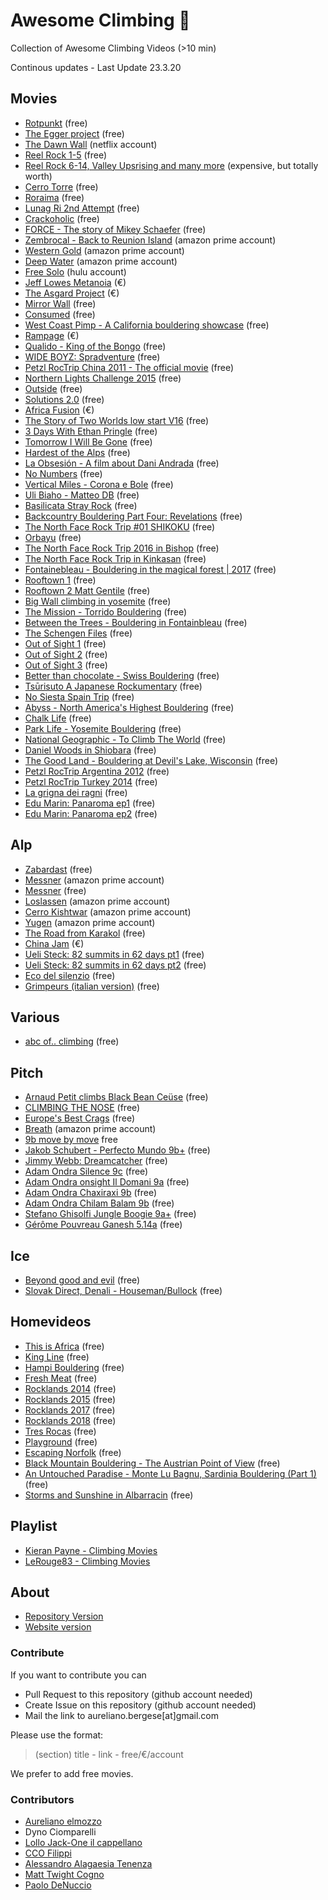 # Awesome Climbing 🧗‍
Collection of Awesome Climbing Videos (>10 min) 

Continous updates - Last Update 23.3.20

## Movies
* [Rotpunkt](https://www.youtube.com/watch?v=SbWvFjUIt5k&t=13s) (free)
* [The Egger project](https://www.youtube.com/watch?v=4MwWBfDB62M) (free)
* [The Dawn Wall](https://www.netflix.com/watch/81004270?trackId=13752289&) (netflix account)
* [Reel Rock 1-5](https://www.redbull.com/int-en/shows/reel-rock-1) (free)
* [Reel Rock 6-14, Valley Upsrising and many more](https://reelrocktour.com/collections/films) (expensive, but totally worth)
* [Cerro Torre](https://www.redbull.com/int-en/films/cerro-torre) (free)
* [Roraima](https://www.redbull.com/int-en/films/roraima) (free)
* [Lunag Ri 2nd Attempt](https://www.redbull.com/int-en/films/lunag-ri-2nd-attempt) (free)
* [Crackoholic](https://www.youtube.com/watch?v=RkS-082GcdE) (free)
* [FORCE - The story of Mikey Schaefer](https://www.youtube.com/watch?v=nJrG4gCcxis) (free)
* [Zembrocal - Back to Reunion Island](https://www.primevideo.com/detail/0TN5D043G1SEGQ0YFANL1QJLR0) (amazon prime account)
* [Western Gold](https://www.primevideo.com/detail/0RZHKOE9QJLHV9T9FBMAS2Y1UW) (amazon prime account)
* [Deep Water](https://www.primevideo.com/detail/0U8HO7U8SNI66I5SLV3W9Z9YP4) (amazon prime account)
* [Free Solo](https://www.hulu.com/movie/free-solo-5bc87ba3-cda0-4f46-b81c-4c3ea170e9d1) (hulu account)
* [Jeff Lowes Metanoia](https://filmfestivalflix.com/festival/vertical-life-film-festival/film/jeff-lowes-metanoia) (€)
* [The Asgard Project](https://filmfestivalflix.com/festival/vertical-life-film-festival/film/the-asgard-project/) (€)
* [Mirror Wall](https://www.youtube.com/watch?v=cBSnwpcYRqA) (free)
* [Consumed](https://www.youtube.com/watch?v=IYIvX5vNA6s) (free)
* [West Coast Pimp - A California bouldering showcase](https://www.youtube.com/watch?v=NXuUW9bXOYk) (free)  
* [Rampage](https://vimeo.com/ondemand/rampage) (€)
* [Qualido - King of the Bongo](https://www.youtube.com/watch?v=MQDS9AquESI) (free)
* [WIDE BOYZ: Spradventure](https://www.youtube.com/watch?v=gLQtytqJ_KM) (free)
* [Petzl RocTrip China 2011 - The official movie](https://www.youtube.com/watch?v=EcU255XBlcI) (free)
* [Northern Lights Challenge 2015](https://vimeo.com/153628487) (free)
* [Outside](https://vimeo.com/9404980) (free)
* [Solutions 2.0](https://vimeo.com/77158427) (free)
* [Africa Fusion](https://vimeo.com/120831029) (€)
* [The Story of Two Worlds low start V16](https://vimeo.com/43727285) (free)
* [3 Days With Ethan Pringle](https://vimeo.com/45360164) (free)
* [Tomorrow I Will Be Gone](https://vimeo.com/31326082) (free)
* [Hardest of the Alps](https://vimeo.com/22990491) (free)
* [La Obsesión - A film about Dani Andrada](https://vimeo.com/36642899) (free)
* [No Numbers](https://vimeo.com/20574103) (free)
* [Vertical Miles - Corona e Bole](https://www.youtube.com/watch?v=_2Vfho2y1J8) (free)
* [Uli Biaho - Matteo DB](https://www.youtube.com/watch?v=UvFuu4KuSDg) (free)
* [Basilicata Stray Rock](https://www.youtube.com/watch?v=ZW4xmNX1t34) (free)
* [Backcountry Bouldering Part Four: Revelations](https://www.youtube.com/watch?v=PHBDfiUpXuc) (free)
* [The North Face Rock Trip #01 SHIKOKU](https://www.youtube.com/watch?v=WjAmnLFlkbk) (free)
* [Orbayu](https://www.youtube.com/watch?v=J7QeAx8mn9A) (free)
* [The North Face Rock Trip 2016 in Bishop](https://www.youtube.com/watch?v=8-LpZTk3zVM) (free)
* [The North Face Rock Trip in Kinkasan](https://www.youtube.com/watch?v=yvT7lAAA_aI) (free)
* [Fontainebleau - Bouldering in the magical forest | 2017](https://www.youtube.com/watch?v=Dtta58DcezQ) (free)
* [Rooftown 1](https://www.youtube.com/watch?v=eLkYtpvAS88) (free)
* [Rooftown 2 Matt Gentile](https://www.youtube.com/watch?v=9nWAXMhY-2I) (free)
* [Big Wall climbing in yosemite](https://www.youtube.com/watch?v=ZtjIcPcq61E) (free)
* [The Mission - Torrido Bouldering](https://www.youtube.com/watch?v=W51zBGrcMRg) (free)
* [Between the Trees - Bouldering in Fontainbleau](https://www.youtube.com/watch?v=IaxHcntnnIo) (free)
* [The Schengen Files](https://www.youtube.com/watch?v=xXHPAIwJvhM) (free)
* [Out of Sight 1](https://www.youtube.com/watch?v=5H3iBbZPByA) (free)
* [Out of Sight 2](https://www.youtube.com/watch?v=owq_Ojllb_A) (free)
* [Out of Sight 3](https://www.youtube.com/watch?v=GmftEXJTsfg) (free)
* [Better than chocolate - Swiss Bouldering](https://www.youtube.com/watch?v=mHZC0B6OFfk) (free) 
* [Tsūrisuto A Japanese Rockumentary](https://www.youtube.com/watch?v=QkPSls88GAo) (free)
* [No Siesta Spain Trip](https://www.youtube.com/watch?v=5BZNIqiNIS0) (free)
* [Abyss - North America's Highest Bouldering](https://www.youtube.com/watch?v=gLnM389Wo9Y) (free)
* [Chalk Life](https://www.youtube.com/watch?v=qEN27iiG6YI) (free)
* [Park Life - Yosemite Bouldering](https://www.youtube.com/watch?v=KPXOcOA1LmU) (free)
* [National Geographic - To Climb The World](https://www.youtube.com/watch?v=NFfTHoJ9khs) (free)
* [Daniel Woods in Shiobara](https://www.youtube.com/watch?v=4ycP_uEBjJM) (free)
* [The Good Land - Bouldering at Devil's Lake, Wisconsin](https://www.youtube.com/watch?v=bA1j01hT-UQ) (free)
* [Petzl RocTrip Argentina 2012](https://www.youtube.com/watch?v=QllWNEGBKic) (free)
* [Petzl RocTrip Turkey 2014](https://www.youtube.com/watch?v=sWrNoka8jJw) (free)
* [La grigna dei ragni](https://www.youtube.com/watch?v=dpxrGtLHDOU) (free)
* [Edu Marin: Panaroma ep1](https://www.youtube.com/watch?v=PkLKsmZk9ck) (free)
* [Edu Marin: Panaroma ep2](https://www.youtube.com/watch?v=_qxOxiFOSXM) (free)

## Alp
* [Zabardast](https://www.youtube.com/watch?v=AkigzUFr3ys) (free)
* [Messner](https://www.primevideo.com/detail/0R5NTM9ZFTXY45XW8BE0MAI2T0) (amazon prime account)
* [Messner](https://www.youtube.com/watch?v=QAuk38mUu1Y&t=3598s) (free)
* [Loslassen](https://www.primevideo.com/detail/0LCRBDZIFQ1ARGZXJAV7U82LNP) (amazon prime account)
* [Cerro Kishtwar](https://www.primevideo.com/detail/0RV7UPU2U2EQU0YD6X2C3OMA8R) (amazon prime account)
* [Yugen](https://www.primevideo.com/detail/0SXK9DXKWMXAT830FUEAEDXTT1) (amazon prime account)
* [The Road from Karakol](https://www.youtube.com/watch?v=DhFx17s4a2E) (free)
* [China Jam](https://vimeo.com/ondemand/chinajam/112304856) (€)
* [Ueli Steck: 82 summits in 62 days pt1](https://www.youtube.com/watch?v=qBeejZqMJYE) (free)
* [Ueli Steck: 82 summits in 62 days pt2](https://www.youtube.com/watch?v=x7IE50V2u80) (free)
* [Eco del silenzio](https://www.youtube.com/watch?v=LUA6UGZrtdY) (free)
* [Grimpeurs (italian version)](https://www.youtube.com/watch?v=wS1uiMMUSq4) (free)

## Various
* [abc of.. climbing](https://www.redbull.com/int-en/episodes/abc-of-s2-e1-climbing) (free)

## Pitch
* [Arnaud Petit climbs Black Bean Ceüse](https://www.youtube.com/watch?v=-TeTejh1ebs) (free)
* [CLIMBING THE NOSE](https://www.youtube.com/watch?v=VapbvTq8GOE) (free)
* [Europe's Best Crags](https://www.epictv.com/media/series-home/europes-best-crags/255481?episode=255296) (free)
* [Breath](https://www.primevideo.com/detail/0HSWIDK9RV02SHTVGV00MHQB2H) (amazon prime account)
* [9b move by move](https://www.youtube.com/watch?v=BUBcNT8NYCA) free
* [Jakob Schubert - Perfecto Mundo 9b+](https://www.youtube.com/watch?v=nmYXe2u0juM) (free)
* [Jimmy Webb: Dreamcatcher](https://www.youtube.com/watch?v=CMCexFuxQeE) (free)
* [Adam Ondra Silence 9c](https://www.youtube.com/watch?v=ZRTNHDd0gL8) (free)
* [Adam Ondra onsight Il Domani 9a](https://www.youtube.com/watch?v=qA8Bjp4SOkA) (free)
* [Adam Ondra Chaxiraxi 9b](https://www.youtube.com/watch?v=uWZyvzzPXlU) (free)
* [Adam Ondra Chilam Balam 9b](https://www.youtube.com/watch?v=ASvUhPsuLJE) (free)
* [Stefano Ghisolfi Jungle Boogie 9a+](https://www.youtube.com/watch?v=JnWsIvtBPtw) (free)
* [Gérôme Pouvreau Ganesh 5.14a](https://www.youtube.com/watch?v=Y3UDkcH5KzI) (free)

## Ice
* [Beyond good and evil](https://www.youtube.com/watch?v=ISagf2eCzKg&t=180s) (free)
* [Slovak Direct, Denali - Houseman/Bullock](https://www.youtube.com/watch?v=QUMHPnV8qz0) (free)

## Homevideos
* [This is Africa](https://vimeo.com/180634123) (free)
* [King Line](https://www.youtube.com/watch?v=S247ARFXFqc) (free)
* [Hampi Bouldering](https://vimeo.com/208392951) (free)
* [Fresh Meat](https://vimeo.com/77431619) (free)
* [Rocklands 2014](https://www.youtube.com/watch?v=9F3sAUgRWKo) (free)
* [Rocklands 2015](https://www.youtube.com/watch?v=q9ZChkJ0sZw) (free)
* [Rocklands 2017](https://www.youtube.com/watch?v=famIyftIB-w) (free)
* [Rocklands 2018](https://vimeo.com/318335887) (free)
* [Tres Rocas](https://vimeo.com/35329759) (free)
* [Playground](https://vimeo.com/12847263) (free)
* [Escaping Norfolk](https://vimeo.com/101970202) (free)
* [Black Mountain Bouldering - The Austrian Point of View](https://www.youtube.com/watch?v=wGVio6sGYXw) (free)
* [An Untouched Paradise - Monte Lu Bagnu, Sardinia Bouldering (Part 1)](https://www.youtube.com/watch?v=DnievB3ZWgU) (free)
* [Storms and Sunshine in Albarracin](https://www.youtube.com/watch?v=yhiyyiMllEc) (free)

## Playlist
* [Kieran Payne - Climbing Movies](https://www.youtube.com/playlist?list=PL0WvpPtpxfZkd9qZhes5jZ3E7ML8asDO8)
* [LeRouge83 - Climbing Movies](https://www.youtube.com/playlist?list=PLZpGJxNn968xS5luuJekAhUpTaoftfW_v)

## About
* [Repository Version](https://github.com/auridevil/awesome_climbing/)
* [Website version](https://auridevil.github.io/awesome_climbing/)

### Contribute
If you want to contribute you can
* Pull Request to this repository (github account needed)
* Create Issue on this repository (github account needed)
* Mail the link to aureliano.bergese[at]gmail.com


Please use the format: 
>(section) title - link - free/€/account

We prefer to add free movies.
### Contributors
* [Aureliano elmozzo](https://www.instagram.com/elmozzo_buendia/) 
* Dyno Ciomparelli 
* [Lollo Jack-One il cappellano](https://www.instagram.com/lorenzogiacone/)
* [CCO Filippi](https://www.instagram.com/fra.ci.filippi/)
* [Alessandro Alagaesia Tenenza](https://www.instagram.com/alagaesia/)
* [Matt Twight Cogno](https://www.instagram.com/matteo.cogno/)
* [Paolo DeNuccio](https://www.facebook.com/paolo.denuccio)
